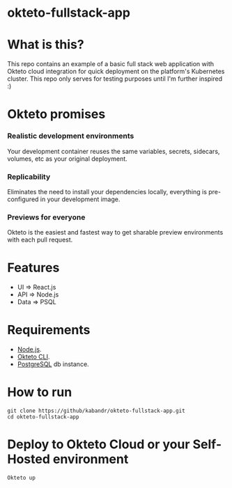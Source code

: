 # okteto-fullstack-app

# What is this?

This repo contains an example of a basic full stack web application with Okteto cloud integration for quick deployment on the platform's Kubernetes cluster. This repo only serves for testing purposes until I'm further inspired :)

# Okteto promises

### Realistic development environments
Your development container reuses the same variables, secrets, sidecars, volumes, etc as your original deployment.

### Replicability
Eliminates the need to install your dependencies locally, everything is pre-configured in your development image.

### Previews for everyone
Okteto is the easiest and fastest way to get sharable preview environments with each pull request.

# Features
- UI => React.js
- API => Node.js
- Data => PSQL

# Requirements

- [Node.js](https://nodejs.org/en/).
- [Okteto CLI](https://www.okteto.com/docs/getting-started/#installing-okteto-cli).
- [PostgreSQL]() db instance.

# How to run

```
git clone https://github/kabandr/okteto-fullstack-app.git
cd okteto-fullstack-app

```

# Deploy to Okteto Cloud or your Self-Hosted environment

```
Okteto up
```